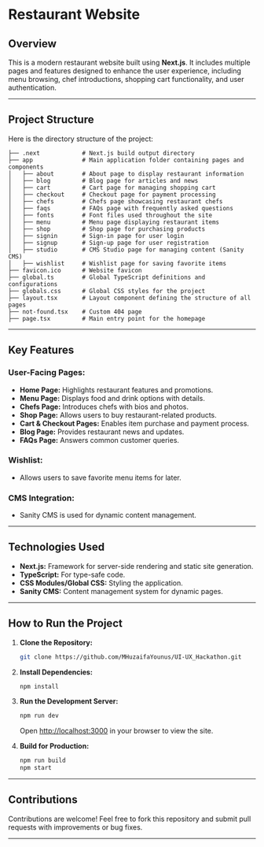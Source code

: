# Restaurant Website

## Overview
This is a modern restaurant website built using **Next.js**. It includes multiple pages and features designed to enhance the user experience, including menu browsing, chef introductions, shopping cart functionality, and user authentication.

---

## Project Structure

Here is the directory structure of the project:

```
├── .next            # Next.js build output directory
├── app              # Main application folder containing pages and components
│   ├── about        # About page to display restaurant information
│   ├── blog         # Blog page for articles and news
│   ├── cart         # Cart page for managing shopping cart
│   ├── checkout     # Checkout page for payment processing
│   ├── chefs        # Chefs page showcasing restaurant chefs
│   ├── faqs         # FAQs page with frequently asked questions
│   ├── fonts        # Font files used throughout the site
│   ├── menu         # Menu page displaying restaurant items
│   ├── shop         # Shop page for purchasing products
│   ├── signin       # Sign-in page for user login
│   ├── signup       # Sign-up page for user registration
│   ├── studio       # CMS Studio page for managing content (Sanity CMS)
│   ├── wishlist     # Wishlist page for saving favorite items
├── favicon.ico      # Website favicon
├── global.ts        # Global TypeScript definitions and configurations
├── globals.css      # Global CSS styles for the project
├── layout.tsx       # Layout component defining the structure of all pages
├── not-found.tsx    # Custom 404 page
├── page.tsx         # Main entry point for the homepage
```

---

## Key Features

### User-Facing Pages:
- **Home Page:** Highlights restaurant features and promotions.
- **Menu Page:** Displays food and drink options with details.
- **Chefs Page:** Introduces chefs with bios and photos.
- **Shop Page:** Allows users to buy restaurant-related products.
- **Cart & Checkout Pages:** Enables item purchase and payment process.
- **Blog Page:** Provides restaurant news and updates.
- **FAQs Page:** Answers common customer queries.

### Wishlist:
- Allows users to save favorite menu items for later.

### CMS Integration:
- Sanity CMS is used for dynamic content management.

---

## Technologies Used

- **Next.js:** Framework for server-side rendering and static site generation.
- **TypeScript:** For type-safe code.
- **CSS Modules/Global CSS:** Styling the application.
- **Sanity CMS:** Content management system for dynamic pages.

---

## How to Run the Project

1. **Clone the Repository:**
   ```bash
   git clone https://github.com/MHuzaifaYounus/UI-UX_Hackathon.git

   ```

2. **Install Dependencies:**
   ```bash
   npm install
   ```

3. **Run the Development Server:**
   ```bash
   npm run dev
   ```
   Open [http://localhost:3000](http://localhost:3000) in your browser to view the site.

4. **Build for Production:**
   ```bash
   npm run build
   npm start
   ```

---

## Contributions
Contributions are welcome! Feel free to fork this repository and submit pull requests with improvements or bug fixes.

---


